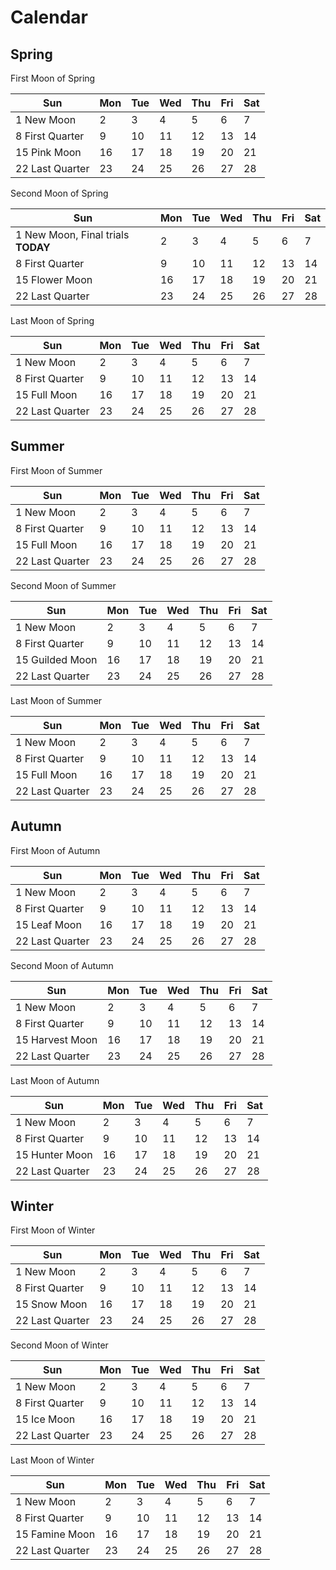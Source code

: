# Calendar
## Spring

First Moon of Spring

| Sun             | Mon | Tue | Wed | Thu | Fri | Sat |
| --------------- | --- | --- | --- | --- | --- | --- |
| 1 New Moon      | 2   | 3   | 4   | 5   | 6   | 7   |
| 8 First Quarter | 9   | 10  | 11  | 12  | 13  | 14  |
| 15 Pink Moon    | 16  | 17  | 18  | 19  | 20  | 21  |
| 22 Last Quarter | 23  | 24  | 25  | 26  | 27  | 28  |


Second Moon of Spring

| Sun                                  | Mon | Tue | Wed | Thu | Fri | Sat |
| ------------------------------------ | --- | --- | --- | --- | --- | --- |
| 1 New Moon, Final trials   **TODAY** | 2   | 3   | 4   | 5   | 6   | 7   |
| 8 First Quarter                      | 9   | 10  | 11  | 12  | 13  | 14  |
| 15 Flower Moon                       | 16  | 17  | 18  | 19  | 20  | 21  |
| 22 Last Quarter                      | 23  | 24  | 25  | 26  | 27  | 28  |


Last Moon of Spring

| Sun             | Mon | Tue | Wed | Thu | Fri | Sat |
| --------------- | --- | --- | --- | --- | --- | --- |
| 1 New Moon      | 2   | 3   | 4   | 5   | 6   | 7   |
| 8 First Quarter | 9   | 10  | 11  | 12  | 13  | 14  |
| 15 Full Moon    | 16  | 17  | 18  | 19  | 20  | 21  |
| 22 Last Quarter | 23  | 24  | 25  | 26  | 27  | 28  |


## Summer

First Moon of Summer

| Sun             | Mon | Tue | Wed | Thu | Fri | Sat |
| --------------- | --- | --- | --- | --- | --- | --- |
| 1 New Moon      | 2   | 3   | 4   | 5   | 6   | 7   |
| 8 First Quarter | 9   | 10  | 11  | 12  | 13  | 14  |
| 15 Full Moon    | 16  | 17  | 18  | 19  | 20  | 21  |
| 22 Last Quarter | 23  | 24  | 25  | 26  | 27  | 28  |


Second Moon of Summer

| Sun             | Mon | Tue | Wed | Thu | Fri | Sat |
| --------------- | --- | --- | --- | --- | --- | --- |
| 1 New Moon      | 2   | 3   | 4   | 5   | 6   | 7   |
| 8 First Quarter | 9   | 10  | 11  | 12  | 13  | 14  |
| 15 Guilded Moon | 16  | 17  | 18  | 19  | 20  | 21  |
| 22 Last Quarter | 23  | 24  | 25  | 26  | 27  | 28  |


Last Moon of Summer

| Sun             | Mon | Tue | Wed | Thu | Fri | Sat |
| --------------- | --- | --- | --- | --- | --- | --- |
| 1 New Moon      | 2   | 3   | 4   | 5   | 6   | 7   |
| 8 First Quarter | 9   | 10  | 11  | 12  | 13  | 14  |
| 15 Full Moon    | 16  | 17  | 18  | 19  | 20  | 21  |
| 22 Last Quarter | 23  | 24  | 25  | 26  | 27  | 28  |


## Autumn

First Moon of Autumn

| Sun             | Mon | Tue | Wed | Thu | Fri | Sat |
| --------------- | --- | --- | --- | --- | --- | --- |
| 1 New Moon      | 2   | 3   | 4   | 5   | 6   | 7   |
| 8 First Quarter | 9   | 10  | 11  | 12  | 13  | 14  |
| 15 Leaf Moon    | 16  | 17  | 18  | 19  | 20  | 21  |
| 22 Last Quarter | 23  | 24  | 25  | 26  | 27  | 28  |


Second Moon of Autumn

| Sun             | Mon | Tue | Wed | Thu | Fri | Sat |
| --------------- | --- | --- | --- | --- | --- | --- |
| 1 New Moon      | 2   | 3   | 4   | 5   | 6   | 7   |
| 8 First Quarter | 9   | 10  | 11  | 12  | 13  | 14  |
| 15 Harvest Moon | 16  | 17  | 18  | 19  | 20  | 21  |
| 22 Last Quarter | 23  | 24  | 25  | 26  | 27  | 28  |
 

Last Moon of Autumn

| Sun             | Mon | Tue | Wed | Thu | Fri | Sat |
| --------------- | --- | --- | --- | --- | --- | --- |
| 1 New Moon      | 2   | 3   | 4   | 5   | 6   | 7   |
| 8 First Quarter | 9   | 10  | 11  | 12  | 13  | 14  |
| 15 Hunter Moon  | 16  | 17  | 18  | 19  | 20  | 21  |
| 22 Last Quarter | 23  | 24  | 25  | 26  | 27  | 28  |


## Winter

First Moon of Winter

| Sun             | Mon | Tue | Wed | Thu | Fri | Sat |
| --------------- | --- | --- | --- | --- | --- | --- |
| 1 New Moon      | 2   | 3   | 4   | 5   | 6   | 7   |
| 8 First Quarter | 9   | 10  | 11  | 12  | 13  | 14  |
| 15 Snow Moon    | 16  | 17  | 18  | 19  | 20  | 21  |
| 22 Last Quarter | 23  | 24  | 25  | 26  | 27  | 28  |


Second Moon of Winter

| Sun             | Mon | Tue | Wed | Thu | Fri | Sat |
| --------------- | --- | --- | --- | --- | --- | --- |
| 1 New Moon      | 2   | 3   | 4   | 5   | 6   | 7   |
| 8 First Quarter | 9   | 10  | 11  | 12  | 13  | 14  |
| 15 Ice Moon     | 16  | 17  | 18  | 19  | 20  | 21  |
| 22 Last Quarter | 23  | 24  | 25  | 26  | 27  | 28  |


Last Moon of Winter

| Sun             | Mon | Tue | Wed | Thu | Fri | Sat |
| --------------- | --- | --- | --- | --- | --- | --- |
| 1 New Moon      | 2   | 3   | 4   | 5   | 6   | 7   |
| 8 First Quarter | 9   | 10  | 11  | 12  | 13  | 14  |
| 15 Famine Moon  | 16  | 17  | 18  | 19  | 20  | 21  |
| 22 Last Quarter | 23  | 24  | 25  | 26  | 27  | 28  |

